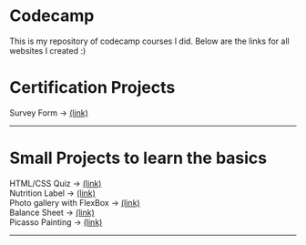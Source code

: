 # Codecamp
 
<p>This is my repository of codecamp courses I did. Below are the links for all websites I created :)</p>

<h1>Certification Projects</h1>
Survey Form -> <a href="https://pedroacamargo.github.io/codecamp/survey-form/index.html">(link)</a>
<br>
<hr>



<h1>Small Projects to learn the basics</h1>
HTML/CSS Quiz -> <a href="https://pedroacamargo.github.io/codecamp/html-css-quiz/index.html">(link)</a><br>
Nutrition Label -> <a href="https://pedroacamargo.github.io/codecamp/nutrition-label/index.html">(link)</a><br>
Photo gallery with FlexBox -> <a href="https://pedroacamargo.github.io/codecamp/photo-gallery-flexbox/index.html">(link)</a><br>
Balance Sheet -> <a href="https://pedroacamargo.github.io/codecamp/balance-sheet/index.html">(link)</a><br>
Picasso Painting -> <a href="https://pedroacamargo.github.io/codecamp/picasso-painting/index.html">(link)</a><br>
<hr>